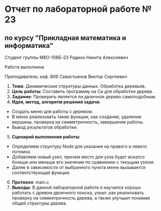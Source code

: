 
# Отчет по лабораторной работе № 23
## по курсу "Прикладная математика и информатика"

Студент группы М8О-108Б-23 Радион Никита Алексеевич

Работа выполнена 

Преподаватель: каф. 806 Севастьянов Виктор Сергеевич

1. **Тема**: Динамические структуры данных. Обработка деревьев.
2. **Цель работы**: Составить программу на Си для обработки дерева.
3. **Задание:** Проверить является ли двоичное дерево самоподобным.
4. **Идея, метод, алгоритм решения задачи**:
- Создать меню для работы с деревом.
- В меню реализовать такие функции, как создание, удаление вершины, проверка на симметричность, завершение работы.
- Вывод результатов обработки.
5. **Сценарий выполнения работы**:
- Определяем структуру Node для указания на правого и левого потомка.
- Добавляем новый узел, причем место для узла будет искатсо больше или меньше его значения по сравнению с текущим узлом.
- Далее в зависимости от выбранного пункта меню вызывается соответствующая функция.
6. **Протокол**: main.c
7. **Выводы**: В данной лабораторной работе я научился хорошо работать с древом двоичного поиска, узнал ,как реализовать проверку на симметричность дерева, а также улучшил понимае общей структуры дерева.